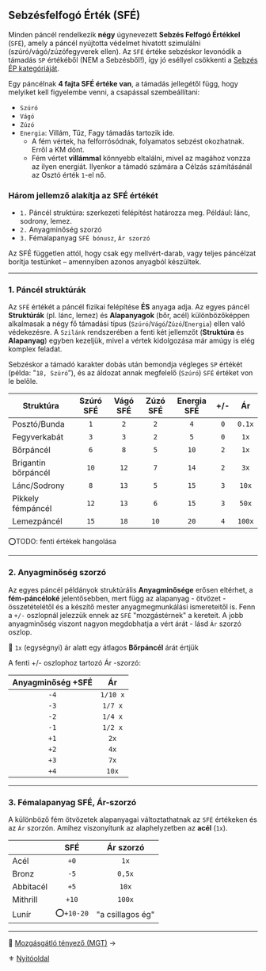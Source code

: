 ## Sebzésfelfogó Érték (SFÉ)

Minden páncél rendelkezik **négy** úgynevezett **Sebzés Felfogó Értékkel** (`SFÉ`), amely a páncél nyújtotta védelmet hivatott szimulálni (szúró/vágó/zúzófegyverek ellen). Az `SFÉ` értéke sebzéskor levonódik a támadás `SP` értékéből (NEM a Sebzésből!), így jó eséllyel csökkenti a [Sebzés ÉP kategóriáját](064_02_06_sebzes.md#sp-%C3%A1tv%C3%A1lt%C3%A1sa-%C3%A9p-sebz%C3%A9sre-%C3%A9s-v%C3%A9-cs%C3%B6kkent%C3%A9sre).

Egy páncélnak **4 fajta SFÉ értéke van**, a támadás jellegétől függ, hogy melyiket kell figyelembe venni, a csapással szembeállítani:

- `Szúró`
- `Vágó`
- `Zúzó`
- `Energia`: Villám, Tűz, Fagy támadás tartozik ide.
  - A fém vértek, ha felforrósódnak, folyamatos sebzést okozhatnak. Erről a KM dönt.
  - Fém vértet **villámmal** könnyebb eltalálni, mivel az magához vonzza az ilyen energiát. Ilyenkor a támadó számára a Célzás számításánál az Osztó érték `1`-el nő.

### Három jellemző alakítja az SFÉ értékét

- `1.` Páncél struktúra: szerkezeti felépítést határozza meg. Például: lánc, sodrony, lemez.
- `2.` Anyagminőség szorzó
- `3.` Fémalapanyag `SFÉ bónusz`, `Ár szorzó`

Az SFÉ független attól, hogy csak egy mellvért-darab, vagy teljes páncélzat borítja testünket – amennyiben azonos anyagból készültek.

---
### 1. Páncél struktúrák

Az `SFÉ` értékét a páncél fizikai felépítése **ÉS** anyaga adja. Az egyes páncél **Struktúrák** (pl. lánc, lemez) és **Alapanyagok** (bőr, acél) különbözőképpen alkalmasak a négy fő támadási típus (`Szúró`/`Vágó`/`Zúzó`/`Energia`) ellen való védekezésre. A `Szilánk` rendszerében a fenti két jellemzőt (**Struktúra** és **Alapanyag**) egyben kezeljük, mivel a vértek kidolgozása már amúgy is elég komplex feladat.

Sebzéskor a támadó karakter dobás után bemondja végleges `SP` értékét (példa: "`18, Szúró`”), és az áldozat annak megfelelő (`Szúró`) `SFÉ` értéket von le belőle.

| **Struktúra**       | **Szúró SFÉ** | **Vágó SFÉ** | **Zúzó SFÉ** | Energia SFÉ | +/- | **Ár** |
| ------------------- | :-----------: | :----------: | :----------: | :---------: | :-: | :----: |
| Posztó/Bunda        |      `1`      |     `2`      |     `2`      |     `4`     | `0` | `0.1x` |
| Fegyverkabát        |      `3`      |     `3`      |     `2`      |     `5`     | `0` |  `1x`  |
| Bőrpáncél           |      `6`      |     `8`      |     `5`      |    `10`     | `2` |  `1x`  |
| Brigantin bőrpáncél |     `10`      |     `12`     |     `7`      |    `14`     | `2` |  `3x`  |
| Lánc/Sodrony        |      `8`      |     `13`     |     `5`      |    `15`     | `3` | `10x`  |
| Pikkely fémpáncél   |     `12`      |     `13`     |     `6`      |    `15`     | `3` | `50x`  |
| Lemezpáncél         |     `15`      |     `18`     |     `10`     |    `20`     | `4` | `100x` |

⭕TODO: fenti értékek hangolása

---
### 2. Anyagminőség szorzó

Az egyes páncél példányok struktúrális **Anyagminősége** erősen eltérhet, a **fém-páncéloké** jelentősebben, mert függ az alapanyag - ötvözet - összetételétől és a készítő mester anyagmegmunkálási ismereteitől is. Fenn a `+/-` oszlopnál jelezzük ennek az `SFÉ` "mozgástérnek" a kereteit. A jobb anyagminőség viszont nagyon megdobhatja a vért árát - lásd `Ár` szorzó oszlop.

🔆 `1x` (egységnyi) ár alatt egy átlagos **Bőrpáncél** árát értjük

A fenti +/- oszlophoz tartozó Ár -szorzó:

| Anyagminőség +SFÉ |    Ár    |
| :---------------: | :------: |
|       `-4`        | `1/10 x` |
|       `-3`        | `1/7 x`  |
|       `-2`        | `1/4 x`  |
|       `-1`        | `1/2 x`  |
|       `+1`        |   `2x`   |
|       `+2`        |   `4x`   |
|       `+3`        |   `7x`   |
|       `+4`        |  `10x`   |

---
### 3. Fémalapanyag SFÉ, Ár-szorzó

A különböző fém ötvözetek alapanyagai változtathatnak az `SFÉ` értékeken és az `Ár` szorzón. Amihez viszonyítunk az alaphelyzetben az **acél** (`1x`).

|           |    SFÉ    |    Ár szorzó     |
| --------- | :-------: | :--------------: |
| Acél      |   `+0`    |       `1x`       |
| Bronz     |   `-5`    |      `0,5x`      |
| Abbitacél |   `+5`    |      `10x`       |
| Mithrill  |   `+10`   |      `100x`      |
| Lunír     | ⭕`+10-20` | "a csillagos ég" |

---

🔗 [Mozgásgátló tényező (MGT)](069_03_MGT.md) →

⚜️ [Nyitóoldal](start.md#6-harcrendszer-%EF%B8%8F)
